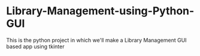 # Library-Management-using-Python-GUI
This is the python project in which we'll make a Library Management GUI based app using tkinter
